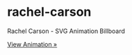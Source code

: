 # rachel-carson

Rachel Carson - SVG Animation Billboard

[View Animation »](https://ucsc.github.io/rachel-carson/)
